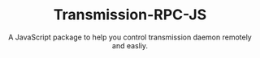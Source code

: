 <h1 align="center"> Transmission-RPC-JS </h1>

<p align="center"> A JavaScript package to help you control transmission daemon remotely and easliy. </p>
